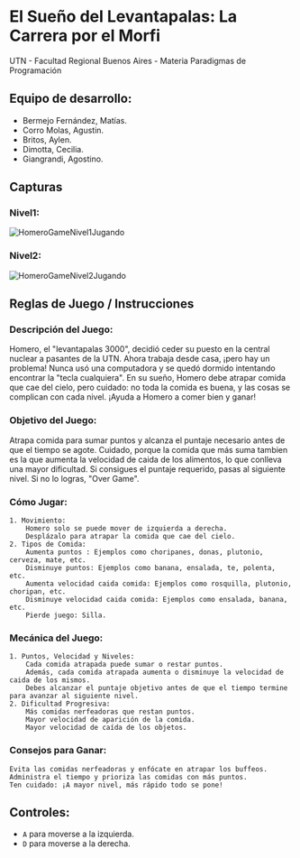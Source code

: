 #  El Sueño del Levantapalas: La Carrera por el Morfi

UTN - Facultad Regional Buenos Aires - Materia Paradigmas de Programación

## Equipo de desarrollo: 

- Bermejo Fernández, Matías.
- Corro Molas, Agustin.
- Britos, Aylen.
- Dimotta, Cecilia.
- Giangrandi, Agostino.
 
## Capturas 
### Nivel1:
![HomeroGameNivel1Jugando](https://github.com/user-attachments/assets/53372ced-c392-4790-a0ed-aa08f2deba2e)
### Nivel2:
![HomeroGameNivel2Jugando](https://github.com/user-attachments/assets/3f143865-fa52-435a-b6e9-78a8fea186db)

## Reglas de Juego / Instrucciones

### Descripción del Juego:
Homero, el "levantapalas 3000", decidió ceder su puesto en la central nuclear a pasantes de la UTN. Ahora trabaja desde casa, ¡pero hay un problema! Nunca usó una computadora y se quedó dormido intentando encontrar la "tecla cualquiera". En su sueño, Homero debe atrapar comida que cae del cielo, pero cuidado: no toda la comida es buena, y las cosas se complican con cada nivel. ¡Ayuda a Homero a comer bien y ganar!

### Objetivo del Juego:
Atrapa comida para sumar puntos y alcanza el puntaje necesario antes de que el tiempo se agote. Cuidado, porque la comida que más suma tambien es la que aumenta la velocidad de caida de los alimentos, lo que conlleva una mayor dificultad.
Si consigues el puntaje requerido, pasas al siguiente nivel. Si no lo logras, "Over Game".

### Cómo Jugar:
    1. Movimiento:
        Homero solo se puede mover de izquierda a derecha.
        Desplázalo para atrapar la comida que cae del cielo.
    2. Tipos de Comida:
        Aumenta puntos : Ejemplos como choripanes, donas, plutonio, cerveza, mate, etc.
        Disminuye puntos: Ejemplos como banana, ensalada, te, polenta, etc.
        Aumenta velocidad caida comida: Ejemplos como rosquilla, plutonio, choripan, etc.
        Disminuye velocidad caida comida: Ejemplos como ensalada, banana, etc.
        Pierde juego: Silla.

### Mecánica del Juego:
    1. Puntos, Velocidad y Niveles:
        Cada comida atrapada puede sumar o restar puntos.
        Además, cada comida atrapada aumenta o disminuye la velocidad de caida de los mismos.
        Debes alcanzar el puntaje objetivo antes de que el tiempo termine para avanzar al siguiente nivel.
    2. Dificultad Progresiva:
        Más comidas nerfeadoras que restan puntos.
        Mayor velocidad de aparición de la comida.
        Mayor velocidad de caída de los objetos.

### Consejos para Ganar:
    Evita las comidas nerfeadoras y enfócate en atrapar los buffeos.
    Administra el tiempo y prioriza las comidas con más puntos.
    Ten cuidado: ¡A mayor nivel, más rápido todo se pone!

## Controles:

- `A` para moverse a la izquierda.
- `D` para moverse a la derecha.